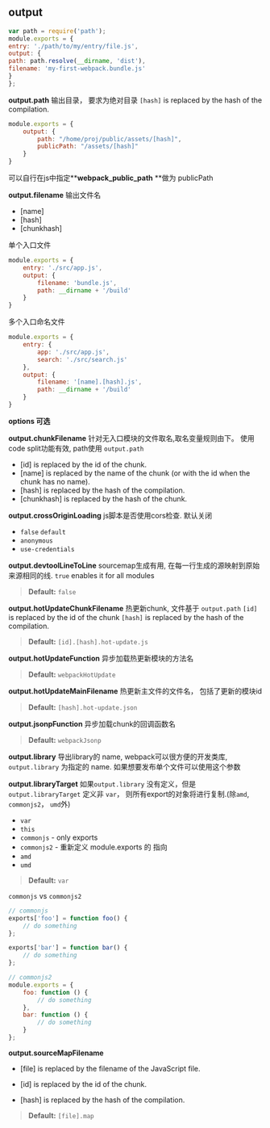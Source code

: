 ## output

```javascript
var path = require('path');
module.exports = {
entry: './path/to/my/entry/file.js',
output: {
path: path.resolve(__dirname, 'dist'),
filename: 'my-first-webpack.bundle.js'
}
};
```

**output.path**
输出目录， 要求为绝对目录
`[hash]` is replaced by the hash of the compilation.

```javascript
module.exports = {
    output: {
        path: "/home/proj/public/assets/[hash]",
        publicPath: "/assets/[hash]"
    }
}

```
可以自行在js中指定**__webpack_public_path__ **做为 publicPath



**output.filename**
输出文件名
- [name]
- [hash]
- [chunkhash]

单个入口文件
```javascript
module.exports = {
    entry: './src/app.js',
    output: {
        filename: 'bundle.js',
        path: __dirname + '/build'
    }
}
```
多个入口命名文件
```javascript
module.exports = {
    entry: {
        app: './src/app.js',
        search: './src/search.js'
    },
    output: {
        filename: '[name].[hash].js',
        path: __dirname + '/build'
    }
}
```


**options 可选**

**output.chunkFilename**
针对无入口模块的文件取名,取名变量规则由下。 使用code split功能有效, path使用 `output.path`
- [id] is replaced by the id of the chunk.
- [name] is replaced by the name of the chunk (or with the id when the chunk has no name).
- [hash] is replaced by the hash of the compilation.
- [chunkhash] is replaced by the hash of the chunk.

**output.crossOriginLoading**
js脚本是否使用cors检查. 默认关闭
- `false` `default`
- `anonymous`
- `use-credentials`


**output.devtoolLineToLine**
sourcemap生成有用, 在每一行生成的源映射到原始来源相同的线. `true` enables it for all modules
> **Default:** `false`


**output.hotUpdateChunkFilename**
热更新chunk, 文件基于 `output.path`
`[id]` is replaced by the id of the chunk
`[hash]` is replaced by the hash of the compilation.
> **Default:** `[id].[hash].hot-update.js`

**output.hotUpdateFunction**
异步加载热更新模块的方法名
> **Default:** `webpackHotUpdate`

**output.hotUpdateMainFilename**
热更新主文件的文件名， 包括了更新的模块id
> **Default:** `[hash].hot-update.json`

**output.jsonpFunction**
异步加载chunk的回调函数名
> **Default:** `webpackJsonp`

**output.library**
导出library的 name, webpack可以很方便的开发类库, `output.library` 为指定的 name. 如果想要发布单个文件可以使用这个参数

**output.libraryTarget**
如果`output.library` 没有定义，但是 `output.libraryTarget` 定义非 `var`， 则所有export的对象将进行复制.(除`amd`, `commonjs2`， `umd`外)
- `var` 
- `this`
- `commonjs` - only exports
- `commonjs2` - 重新定义 module.exports 的 指向
- `amd`
- `umd`

> **Default:** `var`

`commonjs` vs `commonjs2`

```javascript
// commonjs
exports['foo'] = function foo() {
    // do something
};

exports['bar'] = function bar() {
    // do something
};

// commonjs2
module.exports = {
    foo: function () {
        // do something
    },
    bar: function () {
        // do something
    }
};
```

**output.sourceMapFilename**

- [file] is replaced by the filename of the JavaScript file.

- [id] is replaced by the id of the chunk.

- [hash] is replaced by the hash of the compilation.

> **Default:** `[file].map`
